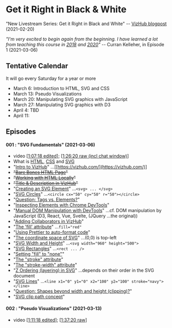 # Get it Right in Black & White

"New Livestream Series: Get it Right in Black and White" -- [VizHub blogpost](https://vizhub.com/blog/2021/02/20/new-livestream-series-get-it-right-in-black-and-white/) (2021-02-20)

_"I'm very excited to begin again from the beginning. I have learned a lot from teaching this course in [2018](https://github.com/curran/dataviz-course-2018) and [2020](https://datavis.tech/datavis-2020/)"_ -- Curran Kelleher, in Episode 1 (2021-03-06)

## Tentative Calendar
It will go every Saturday for a year or more

* March 6: Introduction to HTML, SVG and CSS
* March 13: Pseudo Visualizations
* March 20: Manipulating SVG graphics with JavaScript
* March 27: Manipulating SVG graphics with D3
* April 4: TBD
* April 11:


## Episodes

#### 001 : "SVG Fundamentals" (2021-03-06)
* video [[1:07:18 edited](https://www.youtube.com/watch?v=UQ_kqGDM8A4)]; [[1:26:20 raw (incl chat window)](https://www.youtube.com/watch?v=qaiS88ocS2M)]
* What is [HTML](https://youtu.be/UQ_kqGDM8A4?t=477), [CSS](https://youtu.be/UQ_kqGDM8A4?t=641) and [SVG](https://youtu.be/UQ_kqGDM8A4?t=703)
* "[Intro to VizHub](https://youtu.be/UQ_kqGDM8A4?t=1275)" ...[[https://vizhub.com/](https://vizhub.com/)]
* ~~"[Bare Bones HTML Page](https://youtu.be/UQ_kqGDM8A4?t=1463)"~~
* ~~"[Working with HTML Locally](https://youtu.be/UQ_kqGDM8A4?t=1668)"~~
* ~~"[Title & Description in VizHub](https://youtu.be/UQ_kqGDM8A4?t=1781)"~~
* "[Creating an SVG Element](https://youtu.be/UQ_kqGDM8A4?t=1844)" ...`<svg> ... </svg>`
* "[SVG Circles](https://youtu.be/UQ_kqGDM8A4?t=1924)" ...`<circle cx="50" cy="50" r="50"></circle>`
* "[Question: Tags vs. Elements?](https://youtu.be/UQ_kqGDM8A4?t=1999)"
* "[Inspecting Elements with Chrome DevTools](https://youtu.be/UQ_kqGDM8A4?t=2115)"
* "[Manual DOM Manipulation with DevTools](https://youtu.be/UQ_kqGDM8A4?t=2212)" ...cf. DOM manipulation by JavaScript (D3, React, Vue, Svelte, (JQuery ...the original))
* "[Adding Collaborators in VizHub](https://youtu.be/UQ_kqGDM8A4?t=2344)"
* "[The 'fill' attribute](https://youtu.be/UQ_kqGDM8A4?t=2407)" ...`fill="red"`
* "[Using Prettier to auto-format code](https://youtu.be/UQ_kqGDM8A4?t=2431)"
* "[The coordinate space of SVG](https://youtu.be/UQ_kqGDM8A4?t=2483)" ...(0,0) is top-left
* "[SVG Width and Height](https://youtu.be/UQ_kqGDM8A4?t=2546)" ...`<svg width="960" height="500">`
* "[SVG Rectangles](https://youtu.be/UQ_kqGDM8A4?t=2599)" ...`<rect ... />`
* "[Setting "fill" to "none"](https://youtu.be/UQ_kqGDM8A4?t=2626)"
* "[The "stroke" attribute](https://youtu.be/UQ_kqGDM8A4?t=2636)"
* "[The "stroke-width" attribute](https://youtu.be/UQ_kqGDM8A4?t=2655)"
* "[Z Ordering (layering) in SVG](https://youtu.be/UQ_kqGDM8A4?t=2670)" ...depends on their order in the SVG document
* "[SVG Lines](https://youtu.be/UQ_kqGDM8A4?t=2756)" ...`<line x1="0" y1="0" x2="100" y2="100" stroke="navy"></line>`
* "[Question: Shapes beyond width and height (clipping)?](https://youtu.be/UQ_kqGDM8A4?t=2817)"
* "[SVG clip path concept](https://youtu.be/UQ_kqGDM8A4?t=2925)"


#### 002 : "Pseudo Visualizations" (2021-03-13)
* video [[1:11:18 edited](https://www.youtube.com/watch?v=UunbNeXhhaU)]; [[1:37:20 raw](https://www.youtube.com/watch?v=f5mYd-ufank)]